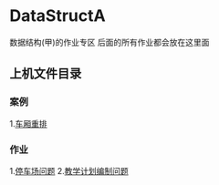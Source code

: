 # DataStructA

数据结构(甲)的作业专区
后面的所有作业都会放在这里面

## 上机文件目录

### 案例
1.[车厢重排](CarriageResort.cpp)
### 作业
1.[停车场问题](Stop.cpp)
2.[教学计划编制问题](TeachingPlan.cpp)